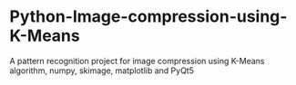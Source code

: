 # Python-Image-compression-using-K-Means
A pattern recognition project for  image compression using K-Means algorithm, numpy, skimage, matplotlib and PyQt5
